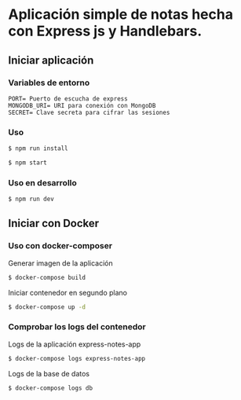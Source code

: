 # Aplicación simple de notas hecha con Express js y Handlebars.

## Iniciar aplicación
### Variables de entorno
```
PORT= Puerto de escucha de express
MONGODB_URI= URI para conexión con MongoDB
SECRET= Clave secreta para cifrar las sesiones
```

### Uso
```bash
$ npm run install
```
```bash
$ npm start
```

### Uso en desarrollo
```bash
$ npm run dev
```

## Iniciar con Docker
### Uso con docker-composer

Generar imagen de la aplicación
```bash
$ docker-compose build
```

Iniciar contenedor en segundo plano
```bash
$ docker-compose up -d
```

### Comprobar los logs del contenedor

Logs de la aplicación express-notes-app
```bash
$ docker-compose logs express-notes-app
```

Logs de la base de datos
```bash
$ docker-compose logs db
```